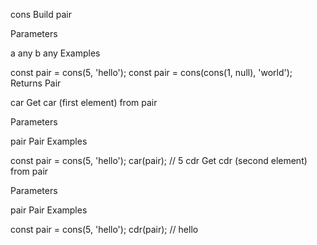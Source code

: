 cons
Build pair

Parameters

a any
b any
Examples

const pair = cons(5, 'hello');
const pair = cons(cons(1, null), 'world');
Returns Pair

car
Get car (first element) from pair

Parameters

pair Pair
Examples

const pair = cons(5, 'hello');
car(pair); // 5
cdr
Get cdr (second element) from pair

Parameters

pair Pair
Examples

const pair = cons(5, 'hello');
cdr(pair); // hello